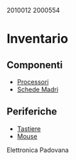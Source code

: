 2010012
2000554

# Inventario

## Componenti

- [Processori](./componenti/processori.md)
- [Schede Madri](./componenti/schede_madri.md)

## Periferiche

- [Tastiere](./periferiche/tastiere.md)
- [Mouse](./periferiche/mouse.md)

Elettronica Padovana